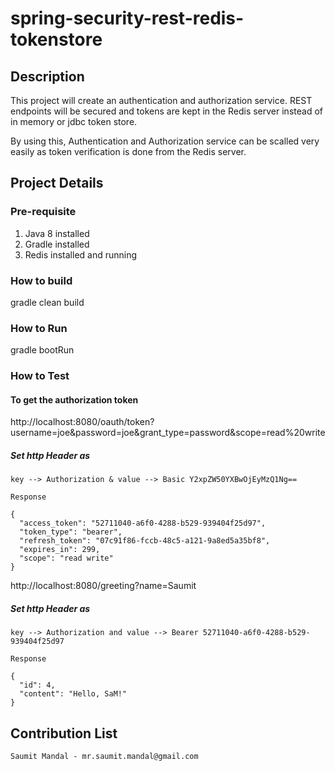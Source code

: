 # spring-security-rest-redis-tokenstore


## Description ##

This project will create an authentication and authorization service. REST endpoints will be secured and tokens are kept in the Redis server instead of in memory or jdbc token store.

By using this, Authentication and Authorization service can be scalled very easily as token verification is done from the Redis server.
  

## Project Details ##

### Pre-requisite ###

1. Java 8 installed
2. Gradle installed 
3. Redis installed and running

### How to build ###

gradle clean build

### How to Run ###

gradle bootRun

### How to Test ###

#### To get the authorization token #### 

http://localhost:8080/oauth/token?username=joe&password=joe&grant_type=password&scope=read%20write

##### Set http Header as #####

```key --> Authorization & value --> Basic Y2xpZW50YXBwOjEyMzQ1Ng==```


``` 
Response

{
  "access_token": "52711040-a6f0-4288-b529-939404f25d97",
  "token_type": "bearer",
  "refresh_token": "07c91f86-fccb-48c5-a121-9a8ed5a35bf8",
  "expires_in": 299,
  "scope": "read write"
}
```


http://localhost:8080/greeting?name=Saumit

##### Set http Header as #####


```key --> Authorization and value --> Bearer 52711040-a6f0-4288-b529-939404f25d97```


```
Response 

{
  "id": 4,
  "content": "Hello, SaM!"
}
```

## Contribution List ##
```Saumit Mandal - mr.saumit.mandal@gmail.com```